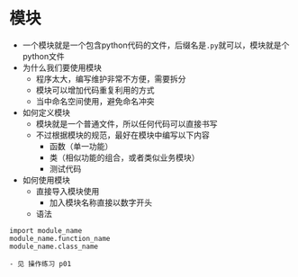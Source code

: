 # 模块
- 一个模块就是一个包含python代码的文件，后缀名是`.py`就可以，模块就是个python文件
- 为什么我们要使用模块
    - 程序太大，编写维护非常不方便，需要拆分
    - 模块可以增加代码重复利用的方式
    - 当中命名空间使用，避免命名冲突
- 如何定义模块
    - 模块就是一个普通文件，所以任何代码可以直接书写
    - 不过根据模块的规范，最好在模块中编写以下内容
        - 函数（单一功能）
        - 类（相似功能的组合，或者类似业务模块）
        - 测试代码
- 如何使用模块
    - 直接导入模块使用
        - 加入模块名称直接以数字开头
    - 语法
```
import module_name
module_name.function_name
module_name.class_name
```
    - 见 操作练习 p01





























